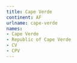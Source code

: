 ```yaml
---
title: Cape Verde
continent: AF
urlname: cape-verde
names:
- Cape Verde
- Republic of Cape Verde
- CV
- CPV
---
```


